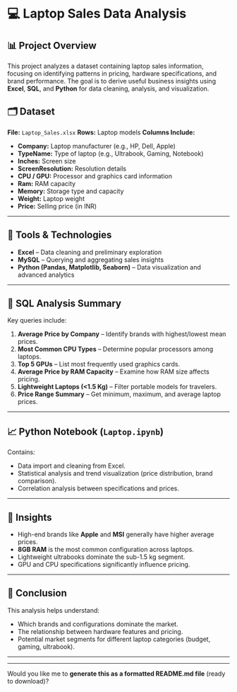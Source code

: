 # 💻 Laptop Sales Data Analysis

## 📊 Project Overview

This project analyzes a dataset containing laptop sales information, focusing on identifying patterns in pricing, hardware specifications, and brand performance.
The goal is to derive useful business insights using **Excel**, **SQL**, and **Python** for data cleaning, analysis, and visualization.

## 🗂️ Dataset

**File:** `Laptop_Sales.xlsx`
**Rows:** Laptop models
**Columns Include:**

* **Company:** Laptop manufacturer (e.g., HP, Dell, Apple)
* **TypeName:** Type of laptop (e.g., Ultrabook, Gaming, Notebook)
* **Inches:** Screen size
* **ScreenResolution:** Resolution details
* **CPU / GPU:** Processor and graphics card information
* **Ram:** RAM capacity
* **Memory:** Storage type and capacity
* **Weight:** Laptop weight
* **Price:** Selling price (in INR)

---
## 🧮 Tools & Technologies

* **Excel** – Data cleaning and preliminary exploration
* **MySQL** – Querying and aggregating sales insights
* **Python (Pandas, Matplotlib, Seaborn)** – Data visualization and advanced analytics
---

## 🧾 SQL Analysis Summary

Key queries include:

1. **Average Price by Company** – Identify brands with highest/lowest mean prices.
2. **Most Common CPU Types** – Determine popular processors among laptops.
3. **Top 5 GPUs** – List most frequently used graphics cards.
4. **Average Price by RAM Capacity** – Examine how RAM size affects pricing.
5. **Lightweight Laptops (<1.5 Kg)** – Filter portable models for travelers.
6. **Price Range Summary** – Get minimum, maximum, and average laptop prices.

---
## 📈 Python Notebook (`Laptop.ipynb`)

Contains:

* Data import and cleaning from Excel.
* Statistical analysis and trend visualization (price distribution, brand comparison).
* Correlation analysis between specifications and prices.

---

## 🧠 Insights

* High-end brands like **Apple** and **MSI** generally have higher average prices.
* **8GB RAM** is the most common configuration across laptops.
* Lightweight ultrabooks dominate the sub-1.5 kg segment.
* GPU and CPU specifications significantly influence pricing.

---

## 🎯 Conclusion

This analysis helps understand:

* Which brands and configurations dominate the market.
* The relationship between hardware features and pricing.
* Potential market segments for different laptop categories (budget, gaming, ultrabook).

---


---

Would you like me to **generate this as a formatted README.md file** (ready to download)?
